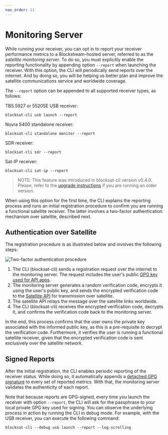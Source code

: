 ```yaml
---
nav_order: 11
---
```


# Monitoring Server

While running your receiver, you can opt in to report your receiver performance metrics to a Blockstream-hosted server, referred to as the *satellite monitoring server*. To do so, you must explicitly enable the reporting functionality by appending option `--report` when launching the receiver. With this option, the CLI will periodically send reports over the internet. And by doing so, you will be helping us better plan and improve the satellite communications service and worldwide coverage.

The `--report` option can be appended to all supported receiver types, as follows:

TBS 5927 or 5520SE USB receiver:

```
blocksat-cli usb launch --report
```

Novra S400 standalone receiver:

```
blocksat-cli standalone monitor --report
```

SDR receiver:

```
blocksat-cli sdr --report
```

Sat-IP receiver:

```
blocksat-cli sat-ip --report
```

> NOTE: This feature was introduced in blocksat-cli version v0.4.0. Please, refer to the [upgrade instructions](quick-reference.md#cli-installation-and-upgrade) if you are running an older version.

When using this option for the first time, the CLI explains the reporting process and runs an initial registration procedure to confirm you are running a functional satellite receiver. The latter involves a two-factor authentication mechanism over satellite, described next.

## Authentication over Satellite

The registration procedure is as illustrated below and involves the following steps:

![Two-factor authentication procedure](img/monitoring-api-authentication.png)

1. The CLI (blocksat-cli) sends a registration request over the internet to the monitoring server. The request includes the user's public [GPG key used for API apps](api.md#encryption-keys).
2. The monitoring server generates a random verification code, encrypts it using the user's public key, and sends the encrypted verification code to the [Satellite API](api.md) for transmission over satellite.
3. The satellite API relays the message over the satellite links worldwide.
4. The CLI (blocksat-cli) receives the encrypted verification code, decrypts it, and confirms the verification code back to the monitoring server.

In the end, this process confirms that the user owns the private key associated with the informed public key, as this is a pre-requisite to decrypt the verification code. Furthermore, it verifies the user is running a functional satellite receiver, given that the encrypted verification code is sent exclusively over the satellite network.

## Signed Reports

After the initial registration, the CLI enables periodic reporting of the receiver status. While doing so, it automatically appends a [detached GPG signature](https://www.gnupg.org/gph/en/manual/x135.html) to every set of reported metrics. With that, the monitoring server validates the authenticity of each report.

Note that because reports are GPG-signed, every time you launch the receiver with option `--report`, the CLI will ask for the passphrase to your local private GPG key used for signing. You can observe the underlying process in action by running the CLI in debug mode. For example, with the USB receiver, you can execute the following command:

```
blocksat-cli --debug usb launch --report --log-scrolling
```